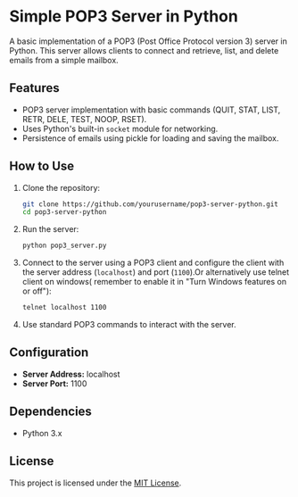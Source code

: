 # Simple POP3 Server in Python

A basic implementation of a POP3 (Post Office Protocol version 3) server in Python. This server allows clients to connect and retrieve, list, and delete emails from a simple mailbox.

## Features

- POP3 server implementation with basic commands (QUIT, STAT, LIST, RETR, DELE, TEST, NOOP, RSET).
- Uses Python's built-in `socket` module for networking.
- Persistence of emails using pickle for loading and saving the mailbox.

## How to Use

1. Clone the repository:

    ```bash
    git clone https://github.com/yourusername/pop3-server-python.git
    cd pop3-server-python
    ```

2. Run the server:

    ```bash
    python pop3_server.py
    ```

3. Connect to the server using a POP3 client and configure the client with the server address (`localhost`) and port (`1100`).Or alternatively use telnet client on windows( remember to enable it in "Turn Windows features on or off"):  

    ```bash 
    telnet localhost 1100
    ```
4. Use standard POP3 commands to interact with the server.

## Configuration

- **Server Address:** localhost
- **Server Port:** 1100

## Dependencies

- Python 3.x

## License

This project is licensed under the [MIT License](LICENSE).

